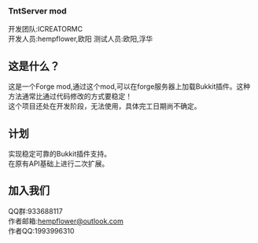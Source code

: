 ### TntServer mod  
开发团队:ICREATORMC  
开发人员:hempflower,欧阳
测试人员:欧阳,浮华

## 这是什么？  
这是一个Forge mod,通过这个mod,可以在forge服务器上加载Bukkit插件。这种方法通常比通过代码修改的方式要稳定！  
这个项目还处在开发阶段，无法使用，具体完工日期尚不确定。

## 计划
实现稳定可靠的Bukkit插件支持。  
在原有API基础上进行二次扩展。

## 加入我们
QQ群:933688117  
作者邮箱:hempflower@outlook.com  
作者QQ:1993996310  